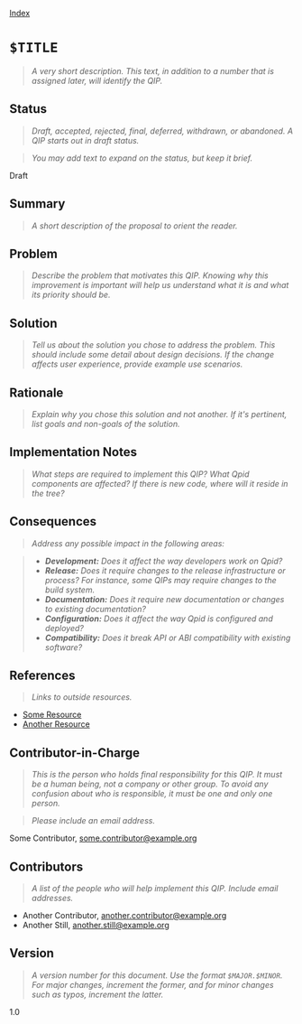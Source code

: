 [Index](index.html)

# `$TITLE`

> *A very short description.  This text, in addition to a number that
> is assigned later, will identify the QIP.*

## Status

> *Draft, accepted, rejected, final, deferred, withdrawn, or
> abandoned.  A QIP starts out in draft status.*

> *You may add text to expand on the status, but keep it brief.*

Draft

## Summary

> *A short description of the proposal to orient the reader.*

## Problem

> *Describe the problem that motivates this QIP.  Knowing why this
> improvement is important will help us understand what it is and what
> its priority should be.*

## Solution

> *Tell us about the solution you chose to address the problem.  This
> should include some detail about design decisions.  If the change
> affects user experience, provide example use scenarios.*

## Rationale

> *Explain why you chose this solution and not another.  If it's
> pertinent, list goals and non-goals of the solution.*

## Implementation Notes

> *What steps are required to implement this QIP?  What Qpid
> components are affected?  If there is new code, where will it reside
> in the tree?*

## Consequences

> *Address any possible impact in the following areas:*

> - *__Development:__ Does it affect the way developers work on Qpid?*
> - *__Release:__ Does it require changes to the release
>   infrastructure or process?  For instance, some QIPs may require
>   changes to the build system.*
> - *__Documentation:__ Does it require new documentation or changes
    to existing documentation?*
> - *__Configuration:__ Does it affect the way Qpid is configured and
    deployed?*
> - *__Compatibility:__ Does it break API or ABI compatibility with
>   existing software?*

## References

> *Links to outside resources.*

- [Some Resource](example.com)
- [Another Resource](example.com)

## Contributor-in-Charge

> *This is the person who holds final responsibility for this QIP.  It
> must be a human being, not a company or other group. To avoid any
> confusion about who is responsible, it must be one and only one
> person.*

> *Please include an email address.*

Some Contributor, <some.contributor@example.org>

## Contributors

> *A list of the people who will help implement this QIP.  Include
> email addresses.*

 - Another Contributor, <another.contributor@example.org>
 - Another Still, <another.still@example.org>

## Version

> *A version number for this document.  Use the format
> `$MAJOR.$MINOR`.  For major changes, increment the former, and for
> minor changes such as typos, increment the latter.*

1.0
